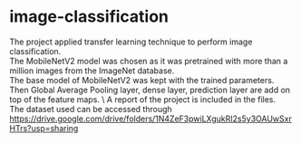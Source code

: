 # image-classification

The project applied transfer learning technique to perform image classification. \
The MobileNetV2 model was chosen as it was pretrained with more than a million images from the ImageNet database. \
The base model of MobileNetV2 was kept with the trained parameters. Then Global Average Pooling layer, dense layer, prediction layer are add on top of the feature maps. \ 
A report of the project is included in the files. \
The dataset used can be accessed through https://drive.google.com/drive/folders/1N4ZeF3pwiLXgukRI2s5y3OAUwSxrHTrs?usp=sharing
